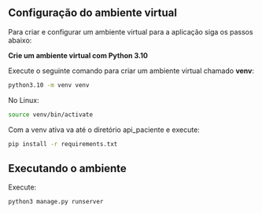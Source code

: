 ## Configuração do ambiente virtual

Para criar e configurar um ambiente virtual para a aplicação siga os passos abaixo:

**Crie um ambiente virtual com Python 3.10**

Execute o seguinte comando para criar um ambiente virtual chamado **venv**:

```bash
python3.10 -m venv venv
```
No Linux: 

```bash
source venv/bin/activate
```

Com a venv ativa va até o diretório api_paciente e execute:
```bash
pip install -r requirements.txt
```

## Executando o ambiente 
Execute:
```bash
python3 manage.py runserver
```

